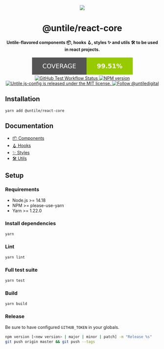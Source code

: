 <p align="center">
  <br><img width="250" src="https://untile.pt/logo.png" /><br>
</p>

<h1 align="center">
  @untile/react-core
</h1>

<h4 align="center">
  Untile-flavored components 📦, hooks 🪝, styles ✨ and utils 🛠️ to be used in react projects.
</h4>

<p align="center">
  <img
    alt="Test coverage Percentage"
    src="docs/assets/coverage-badge.svg"
  />
  <a href="https://github.com/untile/react-core/actions/workflows/test.yml">
    <img
      alt="GitHub Test Workflow Status"
      src="https://img.shields.io/github/actions/workflow/status/untile/react-core/test.yml?label=Tests&style=for-the-badge"
    />
  </a>
  <a href="https://www.npmjs.com/package/@untile/react-core">
    <img src="https://img.shields.io/npm/v/@untile/react-core.svg?style=for-the-badge" alt="NPM version" />
  </a>
  <a href="https://github.com/untile/js-configs/blob/main/LICENSE">
    <img
      alt="Untile js-config is released under the MIT license."
      src="https://img.shields.io/badge/license-MIT-blue.svg?style=for-the-badge"
    />
  </a>
  <a href="https://twitter.com/intent/follow?screen_name=untiledigital">
    <img
      alt="Follow @untiledigital"
      src="https://img.shields.io/twitter/follow/untiledigital.svg?label=Follow%20@untiledigital&style=for-the-badge"
    />
  </a>
</p>

## Installation

```sh
yarn add @untile/react-core
```

## Documentation

- [📦 Components](docs/components/README.md)
- [🪝 Hooks](docs/hooks/README.md)
- [✨ Styles](docs/styles/README.md)
- [🛠️ Utils](docs/utils/README.md)

## Setup

### Requirements

- Node.js >= 14.18
- NPM >= please-use-yarn
- Yarn >= 1.22.0

### Install dependencies

```sh
yarn
```

### Lint

```sh
yarn lint
```

### Full test suite

```sh
yarn test
```

### Build

```sh
yarn build
```

### Release

Be sure to have configured `GITHUB_TOKEN` in your globals.

```sh
npm version [<new version> | major | minor | patch] -m "Release %s"
git push origin master && git push --tags
```
